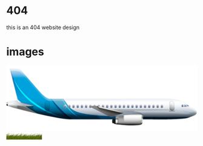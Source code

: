 # 404
this is an 404 website design 

# images 
<img src="https://raw.githubusercontent.com/gvtanish/404/main/plane.png">
<img src="https://raw.githubusercontent.com/gvtanish/404/main/grass.png">
